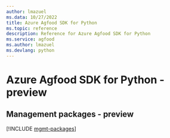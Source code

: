 ```yaml
---
author: lmazuel
ms.data: 10/27/2022
title: Azure Agfood SDK for Python
ms.topic: reference
description: Reference for Azure Agfood SDK for Python
ms.service: agfood
ms.author: lmazuel
ms.devlang: python
---
```

# Azure Agfood SDK for Python - preview

## Management packages - preview
[!INCLUDE [mgmt-packages](agfood-mgmt-index.md)]